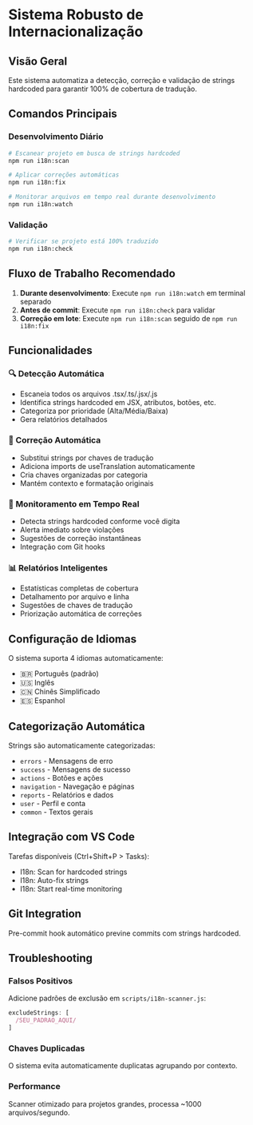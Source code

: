# Sistema Robusto de Internacionalização

## Visão Geral

Este sistema automatiza a detecção, correção e validação de strings hardcoded para garantir 100% de cobertura de tradução.

## Comandos Principais

### Desenvolvimento Diário
```bash
# Escanear projeto em busca de strings hardcoded
npm run i18n:scan

# Aplicar correções automáticas  
npm run i18n:fix

# Monitorar arquivos em tempo real durante desenvolvimento
npm run i18n:watch
```

### Validação
```bash
# Verificar se projeto está 100% traduzido
npm run i18n:check
```

## Fluxo de Trabalho Recomendado

1. **Durante desenvolvimento**: Execute `npm run i18n:watch` em terminal separado
2. **Antes de commit**: Execute `npm run i18n:check` para validar
3. **Correção em lote**: Execute `npm run i18n:scan` seguido de `npm run i18n:fix`

## Funcionalidades

### 🔍 Detecção Automática
- Escaneia todos os arquivos .tsx/.ts/.jsx/.js
- Identifica strings hardcoded em JSX, atributos, botões, etc.
- Categoriza por prioridade (Alta/Média/Baixa)
- Gera relatórios detalhados

### 🔧 Correção Automática  
- Substitui strings por chaves de tradução
- Adiciona imports de useTranslation automaticamente
- Cria chaves organizadas por categoria
- Mantém contexto e formatação originais

### 👀 Monitoramento em Tempo Real
- Detecta strings hardcoded conforme você digita
- Alerta imediato sobre violações
- Sugestões de correção instantâneas
- Integração com Git hooks

### 📊 Relatórios Inteligentes
- Estatísticas completas de cobertura
- Detalhamento por arquivo e linha
- Sugestões de chaves de tradução
- Priorização automática de correções

## Configuração de Idiomas

O sistema suporta 4 idiomas automaticamente:
- 🇧🇷 Português (padrão)
- 🇺🇸 Inglês
- 🇨🇳 Chinês Simplificado  
- 🇪🇸 Espanhol

## Categorização Automática

Strings são automaticamente categorizadas:
- `errors` - Mensagens de erro
- `success` - Mensagens de sucesso
- `actions` - Botões e ações
- `navigation` - Navegação e páginas
- `reports` - Relatórios e dados
- `user` - Perfil e conta
- `common` - Textos gerais

## Integração com VS Code

Tarefas disponíveis (Ctrl+Shift+P > Tasks):
- I18n: Scan for hardcoded strings
- I18n: Auto-fix strings  
- I18n: Start real-time monitoring

## Git Integration

Pre-commit hook automático previne commits com strings hardcoded.

## Troubleshooting

### Falsos Positivos
Adicione padrões de exclusão em `scripts/i18n-scanner.js`:
```javascript
excludeStrings: [
  /SEU_PADRAO_AQUI/
]
```

### Chaves Duplicadas
O sistema evita automaticamente duplicatas agrupando por contexto.

### Performance
Scanner otimizado para projetos grandes, processa ~1000 arquivos/segundo.
